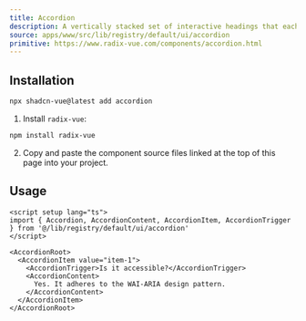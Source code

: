 ```yaml
---
title: Accordion
description: A vertically stacked set of interactive headings that each reveal a section of content. 
source: apps/www/src/lib/registry/default/ui/accordion 
primitive: https://www.radix-vue.com/components/accordion.html
---
```



<ComponentPreview name="AccordionDemo" class="[&_.accordion]:sm:max-w-[70%]" />



## Installation

```bash
npx shadcn-vue@latest add accordion
```

<ManualInstall>

1. Install `radix-vue`:

```bash
npm install radix-vue
```

2. Copy and paste the component source files linked at the top of this page into your project.
</ManualInstall>

## Usage

```vue
<script setup lang="ts">
import { Accordion, AccordionContent, AccordionItem, AccordionTrigger } from '@/lib/registry/default/ui/accordion'
</script>

<AccordionRoot>
  <AccordionItem value="item-1">
    <AccordionTrigger>Is it accessible?</AccordionTrigger>
    <AccordionContent>
      Yes. It adheres to the WAI-ARIA design pattern.
    </AccordionContent>
  </AccordionItem>
</AccordionRoot>
```